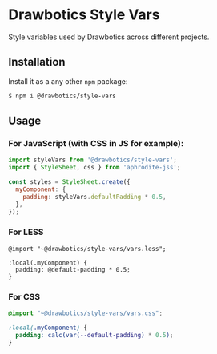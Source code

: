 # Drawbotics Style Vars

Style variables used by Drawbotics across different projects.


## Installation

Install it as a any other `npm` package:

```bash
$ npm i @drawbotics/style-vars
```

## Usage

### For JavaScript (with CSS in JS for example):

```javascript
import styleVars from '@drawbotics/style-vars';
import { StyleSheet, css } from 'aphrodite-jss';

const styles = StyleSheet.create({
  myComponent: {
    padding: styleVars.defaultPadding * 0.5,
  },
});
```

### For LESS

```less
@import "~@drawbotics/style-vars/vars.less";

:local(.myComponent) {
  padding: @default-padding * 0.5;
}
```

### For CSS

```css
@import "~@drawbotics/style-vars/vars.css";

:local(.myComponent) {
  padding: calc(var(--default-padding) * 0.5);
}
```
